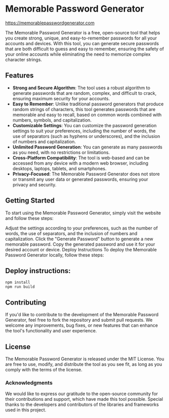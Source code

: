 # Memorable Password Generator
https://memorablepasswordgenerator.com

The Memorable Password Generator is a free, open-source tool that helps you create strong, unique, and easy-to-remember passwords for all your accounts and devices. With this tool, you can generate secure passwords that are both difficult to guess and easy to remember, ensuring the safety of your online accounts while eliminating the need to memorize complex character strings.

## Features
- **Strong and Secure Algorithm**: The tool uses a robust algorithm to generate passwords that are random, complex, and difficult to crack, ensuring maximum security for your accounts.
- **Easy to Remember**: Unlike traditional password generators that produce random strings of characters, this tool generates passwords that are memorable and easy to recall, based on common words combined with numbers, symbols, and capitalization.
- **Customizable Settings**: You can customize the password generation settings to suit your preferences, including the number of words, the use of separators (such as hyphens or underscores), and the inclusion of numbers and capitalization.
- **Unlimited Password Generation**: You can generate as many passwords as you need, with no restrictions or limitations. 
- **Cross-Platform Compatibility**: The tool is web-based and can be accessed from any device with a modern web browser, including desktops, laptops, tablets, and smartphones.
- **Privacy-Focused**: The Memorable Password Generator does not store or transmit any user data or generated passwords, ensuring your privacy and security.

## Getting Started
To start using the Memorable Password Generator, simply visit the website and follow these steps:

Adjust the settings according to your preferences, such as the number of words, the use of separators, and the inclusion of numbers and capitalization.
Click the "Generate Password" button to generate a new memorable password.
Copy the generated password and use it for your desired account or device.
Deploy Instructions
To deploy the Memorable Password Generator locally, follow these steps:


## Deploy instructions:
```` 
npm install
npm run build
````

## Contributing
If you'd like to contribute to the development of the Memorable Password Generator, feel free to fork the repository and submit pull requests. We welcome any improvements, bug fixes, or new features that can enhance the tool's functionality and user experience.

## License
The Memorable Password Generator is released under the MIT License. You are free to use, modify, and distribute the tool as you see fit, as long as you comply with the terms of the license.

### Acknowledgments
We would like to express our gratitude to the open-source community for their contributions and support, which have made this tool possible. Special thanks to the developers and contributors of the libraries and frameworks used in this project.
